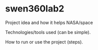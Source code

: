 # swen360lab2
Project idea and how it helps NASA/space 


Technologies/tools used (can be simple). 


How to run or use the project (steps).  
